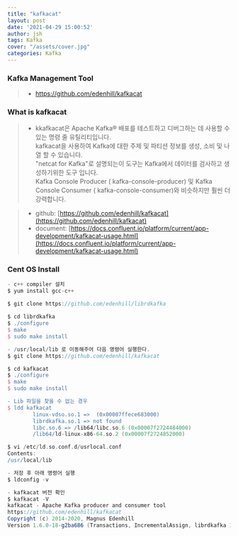 ```yaml
---
title: "kafkacat"
layout: post
date: '2021-04-29 15:00:52'
author: jsh
tags: Kafka
cover: "/assets/cover.jpg"
categories: Kafka
---
```


### Kafka Management Tool
> * https://github.com/edenhill/kafkacat

### What is kafkacat
> * kkafkacat은 Apache Kafka® 배포를 테스트하고 디버그하는 데 사용할 수있는 명령 줄 유틸리티입니다.   
> kafkacat을 사용하여 Kafka에 대한 주제 및 파티션 정보를 생성, 소비 및 나열 할 수 있습니다.   
> "netcat for Kafka"로 설명되는이 도구는 Kafka에서 데이터를 검사하고 생성하기위한 도구 입니다.   
> Kafka Console Producer ( kafka-console-producer) 및 Kafka Console Consumer ( kafka-console-consumer)와 비슷하지만 훨씬 더 강력합니다.

> * github: [https://github.com/edenhill/kafkacat](https://github.com/edenhill/kafkacat)
> * document: [https://docs.confluent.io/platform/current/app-development/kafkacat-usage.html](https://docs.confluent.io/platform/current/app-development/kafkacat-usage.html)

### Cent OS Install
```groovy
- c++ compiler 설치
$ yum install gcc-c++

$ git clone https://github.com/edenhill/librdkafka
  
$ cd librdkafka
$ ./configure
$ make
$ sudo make install

- /usr/local/lib 로 이동해주어 다음 명령어 실행한다.
$ git clone https://github.com/edenhill/kafkacat

$ cd kafkacat
$ ./configure
$ make
$ sudo make install

- Lib 파일을 찾을 수 없는 경우
$ ldd kafkacat
        linux-vdso.so.1 =>  (0x00007ffece683000)
        librdkafka.so.1 => not found
        libc.so.6 => /lib64/libc.so.6 (0x00007f2724484000)
        /lib64/ld-linux-x86-64.so.2 (0x00007f2724852000)

$ vi /etc/ld.so.conf.d/usrlocal.conf
Contents:
/usr/local/lib

- 저장 후 아래 명령어 실행
$ ldconfig -v

- kafkacat 버전 확인
$ kafkacat -V
kafkacat - Apache Kafka producer and consumer tool
https://github.com/edenhill/kafkacat
Copyright (c) 2014-2020, Magnus Edenhill
Version 1.6.0-18-g2ba686 (Transactions, IncrementalAssign, librdkafka 1.7.0-RC5 builtin.features=snappy,sasl,regex,lz4,sasl_plain,plugins)
```
